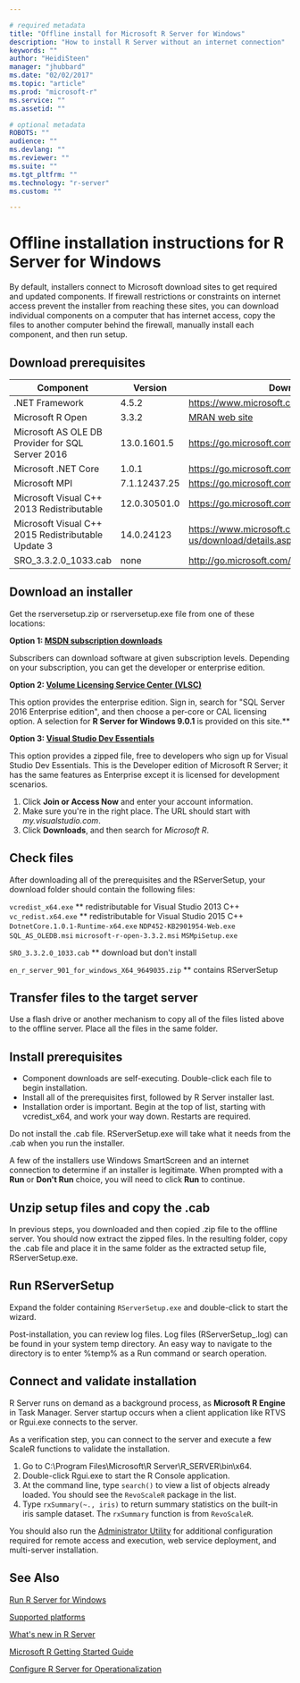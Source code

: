```yaml
---

# required metadata
title: "Offline install for Microsoft R Server for Windows"
description: "How to install R Server without an internet connection"
keywords: ""
author: "HeidiSteen"
manager: "jhubbard"
ms.date: "02/02/2017"
ms.topic: "article"
ms.prod: "microsoft-r"
ms.service: ""
ms.assetid: ""

# optional metadata
ROBOTS: ""
audience: ""
ms.devlang: ""
ms.reviewer: ""
ms.suite: ""
ms.tgt_pltfrm: ""
ms.technology: "r-server"
ms.custom: ""

---
```


# Offline installation instructions for R Server for Windows

By default, installers connect to Microsoft download sites to get required and updated components. If firewall restrictions or constraints on internet access prevent the installer from reaching these sites, you can download individual components on a computer that has internet access, copy the files to another computer behind the firewall, manually install each component, and then run setup.

## Download prerequisites

| Component | Version | Download Link |
|-----------|---------|--------|
| .NET Framework | 4.5.2 | https://www.microsoft.com/net/download/framework |
| Microsoft R Open | 3.3.2 | [MRAN web site](https://mran.microsoft.com/download/) |
| Microsoft AS OLE DB Provider for SQL Server 2016 | 13.0.1601.5 | https://go.microsoft.com/fwlink/?linkid=834405 |
| Microsoft .NET Core | 1.0.1 | https://go.microsoft.com/fwlink/?linkid=834319 |
| Microsoft MPI | 7.1.12437.25 | https://go.microsoft.com/fwlink/?linkid=834316 |
| Microsoft Visual C++ 2013 Redistributable | 12.0.30501.0 | https://go.microsoft.com/fwlink/?linkid=799853 |
| Microsoft Visual C++ 2015 Redistributable Update 3 | 14.0.24123 | https://www.microsoft.com/en-us/download/details.aspx?id=52685 |
| SRO_3.3.2.0_1033.cab| none | http://go.microsoft.com/fwlink/?LinkID=834568 |

## Download an installer

Get the rserversetup.zip or rserversetup.exe file from one of these locations: 

**Option 1: [MSDN subscription downloads](https://msdn.microsoft.com/subscriptions/downloads/hh442898.aspx)**

Subscribers can download software at given subscription levels. Depending on your subscription, you can get the developer or enterprise edition.

**Option 2: [Volume Licensing Service Center (VLSC)](http://go.microsoft.com/fwlink/?LinkId=717966&clcid=0x409)** 

This option provides the enterprise edition. Sign in, search for "SQL Server 2016 Enterprise edition", and then choose a per-core or CAL licensing option. A selection for **R Server for Windows 9.0.1** is provided on this site.**

**Option 3: [Visual Studio Dev Essentials](http://go.microsoft.com/fwlink/?LinkId=717968&clcid=0x409)** 

This option provides a zipped file, free to developers who sign up for Visual Studio Dev Essentials. This is the Developer edition of Microsoft R Server; it has the same features as Enterprise except it is licensed for development scenarios.

1. Click **Join or Access Now** and enter your account information.
2. Make sure you're in the right place. The URL should start with *my.visualstudio.com*.
3. Click **Downloads**, and then search for *Microsoft R*.

## Check files

After downloading all of the prerequisites and the RServerSetup, your download folder should contain the following files:

`vcredist_x64.exe` ** redistributable for Visual Studio 2013 C++
`vc_redist.x64.exe` ** redistributable for Visual Studio 2015 C++
`DotnetCore.1.0.1-Runtime-x64.exe` 
`NDP452-KB2901954-Web.exe`
`SQL_AS_OLEDB.msi`
`microsoft-r-open-3.3.2.msi`
`MSMpiSetup.exe`

`SRO_3.3.2.0_1033.cab` ** download but don't install

`en_r_server_901_for_windows_X64_9649035.zip` ** contains RServerSetup

## Transfer files to the target server

Use a flash drive or another mechanism to copy all of the files listed above to the offline server. Place all the files in the same folder.

## Install prerequisites

+ Component downloads are self-executing. Double-click each file to begin installation. 
+ Install all of the prerequisites first, followed by R Server installer last. 
+ Installation order is important. Begin at the top of list, starting with vcredist_x64, and work your way down. Restarts are required.

Do not install the .cab file. RServerSetup.exe will take what it needs from the .cab when you run the installer.

A few of the installers use Windows SmartScreen and an internet connection to determine if an installer is legitimate. When prompted with a **Run** or **Don't Run** choice, you will need to click **Run** to continue.

## Unzip setup files and copy the .cab

In previous steps, you downloaded and then copied .zip file to the offline server. You should now extract the zipped files. In the resulting folder, copy the .cab file and place it in the same folder as the extracted setup file, RServerSetup.exe.

## Run RServerSetup

Expand the folder containing `RServerSetup.exe` and double-click to start the wizard. 

Post-installation, you can review log files. Log files (RServerSetup_<timestamp>.log) can be found in your system temp directory. An easy way to navigate to the directory is to enter %temp% as a Run command or search operation.

## Connect and validate installation

R Server runs on demand as a background process, as **Microsoft R Engine** in Task Manager. Server startup occurs when a client application like RTVS or Rgui.exe connects to the server.

As a verification step, you can connect to the server and execute a few ScaleR functions to validate the installation.

1. Go to C:\Program Files\Microsoft\R Server\R_SERVER\bin\x64.
2. Double-click Rgui.exe to start the R Console application.
3. At the command line, type `search()` to view a list of objects already loaded. You should see the `RevoScaleR` package in the list. 
4. Type `rxSummary(~., iris)` to return summary statistics on the built-in iris sample dataset. The `rxSummary` function is from `RevoScaleR`.

You should also run the [Administrator Utility](operationalize/admin-utility.md) for additional configuration required for remote access and execution, web service deployment, and multi-server installation.

## See Also

[Run R Server for Windows](rserver-install-windows.md)

[Supported platforms](rserver-install-supported-platforms.md)

[What's new in R Server](notes/r-server-notes.md)

[Microsoft R Getting Started Guide](microsoft-r-getting-started.md)

[Configure R Server for Operationalization](operationalize/configuration-initial.md)
